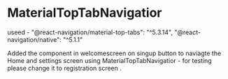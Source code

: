 # MaterialTopTabNavigatior 
 useed -  "@react-navigation/material-top-tabs": "^5.3.14",
    "@react-navigation/native": "^5.1.1"

Added the component in welcomescreen on singup button to naviagte the Home and settings screen using MaterialTopTabNavigatior - for testing please change it to registration screen .

